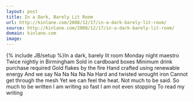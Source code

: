 ```yaml
---
layout: post
title: In a Dark, Barely Lit Room
url: http://kinlane.com/2008/12/17/in-a-dark-barely-lit-room/
source: http://kinlane.com/2008/12/17/in-a-dark-barely-lit-room/
domain: kinlane.com
image: 
---
```

{% include JB/setup %}In a dark, barely lit room
Monday night maestro
Twice nightly in Birmingham
Sold in cardboard boxes
Minimum drink purchase required
Gold flakes by the fire
Hand crafted using renewable energy
And we say Na Na Na Na Na
Hard and twisted wrought iron
Cannot get through the mesh
Yet we can feel the heat.
Not much to be said.
So much to be written
I am writing so fast
I am not even stopping
To read my writing